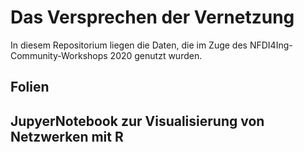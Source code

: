 # Das Versprechen der Vernetzung

In diesem Repositorium liegen die Daten, die im Zuge des NFDI4Ing-Community-Workshops 2020 genutzt wurden.

## Folien

## JupyerNotebook zur Visualisierung von Netzwerken mit R
